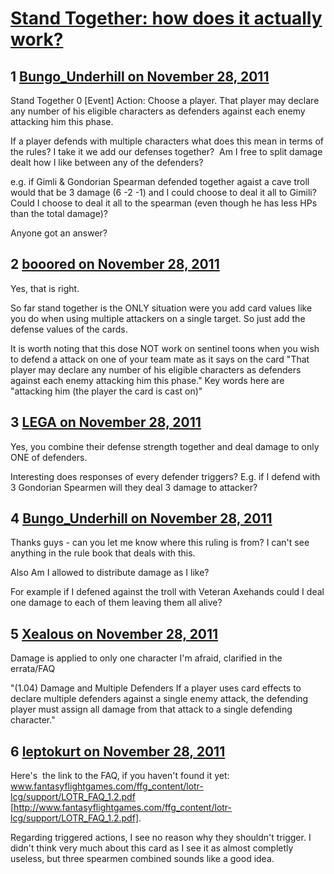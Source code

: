 # [Stand Together: how does it actually work?](https://community.fantasyflightgames.com/topic/56877-stand-together-how-does-it-actually-work/)

## 1 [Bungo_Underhill on November 28, 2011](https://community.fantasyflightgames.com/topic/56877-stand-together-how-does-it-actually-work/?do=findComment&comment=561124)

Stand Together 0
[Event]
Action: Choose a player. That player may declare any number of his eligible characters as defenders against each enemy attacking him this phase.

If a player defends with multiple characters what does this mean in terms of the rules?
I take it we add our defenses together? 
Am I free to split damage dealt how I like between any of the defenders?

e.g. if Gimli & Gondorian Spearman defended together agaist a cave troll would that be 3 damage (6 -2 -1) and I could choose to deal it all to Gimili? Could I choose to deal it all to the spearman (even though he has less HPs than the total damage)?

Anyone got an answer?
 

## 2 [booored on November 28, 2011](https://community.fantasyflightgames.com/topic/56877-stand-together-how-does-it-actually-work/?do=findComment&comment=561128)

Yes, that is right.

So far stand together is the ONLY situation were you add card values like you do when using multiple attackers on a single target. So just add the defense values of the cards.

It is worth noting that this dose NOT work on sentinel toons when you wish to defend a attack on one of your team mate as it says on the card "That player may declare any number of his eligible characters as defenders against each enemy attacking him this phase." Key words here are "attacking him (the player the card is cast on)"

## 3 [LEGA on November 28, 2011](https://community.fantasyflightgames.com/topic/56877-stand-together-how-does-it-actually-work/?do=findComment&comment=561139)

Yes, you combine their defense strength together and deal damage to only ONE of defenders.

Interesting does responses of every defender triggers? E.g. if I defend with 3 Gondorian Spearmen will they deal 3 damage to attacker?

## 4 [Bungo_Underhill on November 28, 2011](https://community.fantasyflightgames.com/topic/56877-stand-together-how-does-it-actually-work/?do=findComment&comment=561153)

Thanks guys - can you let me know where this ruling is from? I can't see anything in the rule book that deals with this.

Also Am I allowed to distribute damage as I like?

For example if I defened against the troll with Veteran Axehands could I deal one damage to each of them leaving them all alive?

## 5 [Xealous on November 28, 2011](https://community.fantasyflightgames.com/topic/56877-stand-together-how-does-it-actually-work/?do=findComment&comment=561181)

Damage is applied to only one character I'm afraid, clarified in the errata/FAQ

"(1.04) Damage and Multiple Defenders
If a player uses card effects to declare multiple
defenders against a single enemy attack, the defending
player must assign all damage from that attack to a
single defending character."

## 6 [leptokurt on November 28, 2011](https://community.fantasyflightgames.com/topic/56877-stand-together-how-does-it-actually-work/?do=findComment&comment=561324)

Here's  the link to the FAQ, if you haven't found it yet: www.fantasyflightgames.com/ffg_content/lotr-lcg/support/LOTR_FAQ_1.2.pdf [http://www.fantasyflightgames.com/ffg_content/lotr-lcg/support/LOTR_FAQ_1.2.pdf].

Regarding triggered actions, I see no reason why they shouldn't trigger. I didn't think very much about this card as I see it as almost completly useless, but three spearmen combined sounds like a good idea.

